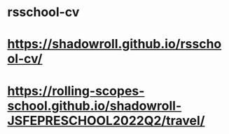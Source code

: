 # rsschool-cv
# https://shadowroll.github.io/rsschool-cv/
# https://rolling-scopes-school.github.io/shadowroll-JSFEPRESCHOOL2022Q2/travel/
